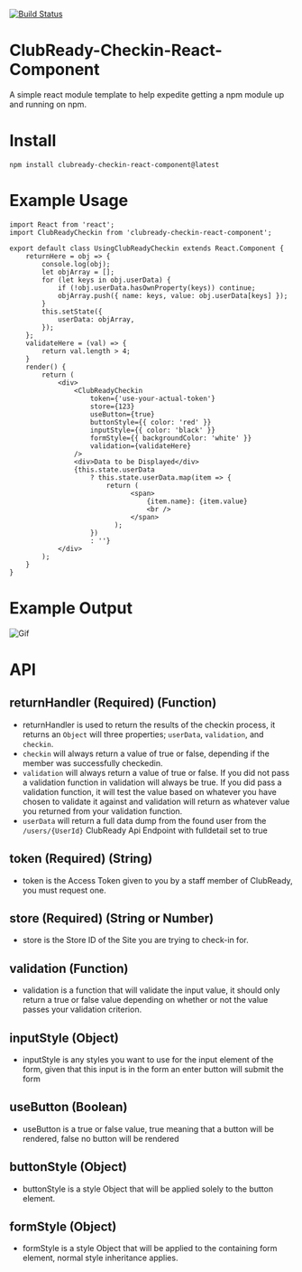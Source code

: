 [![Build Status](https://travis-ci.org/BaReinhard/ClubReady-Checkin-React-Component.png?branch=master)](https://travis-ci.org/BaReinhard/ClubReady-Checkin-React-Component)

# ClubReady-Checkin-React-Component
A simple react module template to help expedite getting a npm module up and running on npm.

# Install 

```
npm install clubready-checkin-react-component@latest
```

# Example Usage

```
import React from 'react';
import ClubReadyCheckin from 'clubready-checkin-react-component';

export default class UsingClubReadyCheckin extends React.Component {
    returnHere = obj => {
        console.log(obj);
        let objArray = [];
        for (let keys in obj.userData) {
            if (!obj.userData.hasOwnProperty(keys)) continue;
            objArray.push({ name: keys, value: obj.userData[keys] });
        }
        this.setState({
            userData: objArray,
        });
    };
    validateHere = (val) => {
        return val.length > 4;
    }
    render() {
        return (
            <div>
                <ClubReadyCheckin
                    token={'use-your-actual-token'}
                    store={123}
                    useButton={true}
                    buttonStyle={{ color: 'red' }}
                    inputStyle={{ color: 'black' }}
                    formStyle={{ backgroundColor: 'white' }}
                    validation={validateHere}
                />
                <div>Data to be Displayed</div>
                {this.state.userData
                    ? this.state.userData.map(item => {
                        return (
                              <span>
                                  {item.name}: {item.value}
                                  <br />
                              </span>
                          );
                    })
                    : ''}
            </div>
        );
    }
}
```

# Example Output

![Gif](https://lh3.googleusercontent.com/z3DaXcGfLvR5CCTgaPjy-XIMO4aCziSLwRMjOe6tNNua1NtEB6VpSbbOxvsjK77iuYihDXkbJdhSwj1Pierop3ENvzAMbyJTePDzZa4cWsaHOwHcK7RTkT2pxcKGKKKfHwt20pPJ5LhbJQMuR38tP-xqs4m621l8QBaJanCBPE0IfwALw1LEtx7Pk3ejPoZIMlhr-IWHBKV7i0k3P545yVI0ZQGji8Sb6FQ9g-3o3vgITRjCxYKOdFMh_rEkZ0zLq4Fg-FfYXBh5Qx6-q9KTDVqHioHzyodSZD1PohEgfIpOG0JqUr9b_UamEAgIk0Vooe5_-vSZ_NAcVhibyahl9PiUESS7IuUo1ssRigA8KjNE5Mzi_csSjT4noRBElR3iTUl64atjTTqIaO21ZgTC2tGrdNMQjlipoxooqpt0j__yRy825t2ITsaF0FTbDAyFRK6UwL3LX5aWtnqJ4nBZrrHpGaco1ISnZDPYIt4wfa9IlhgkokHRopuRiOW_PwDi192--POEvWc7kSMrH6D591gquOV1rsqp6y4E0CgyHAqi1nvSMXw5plNc3lyDH-eCdcMub5gBTNwOC3ost4Jp3utRt7qVHgqK1LEBWRnFw0U2qgzmEaY1=w600-h375-no)

# API

## returnHandler (Required) (Function)
* returnHandler is used to return the results of the checkin process, it returns an `Object` will three properties; `userData`, `validation`, and `checkin`.
* `checkin` will always return a value of true or false, depending if the member was successfully checkedin.
* `validation` will always return a value of true or false. If you did not pass a validation function in validation will always be true. If you did pass a validation function, it will test the value based on whatever you have chosen to validate it against and validation will return as whatever value you returned from your validation function.
* `userData` will return a full data dump from the found user from the `/users/{UserId}` ClubReady Api Endpoint with fulldetail set to true

## token (Required) (String)
* token is the Access Token given to you by a staff member of ClubReady, you must request one.

## store (Required) (String or Number)
* store is the Store ID of the Site you are trying to check-in for.

## validation (Function)
* validation is a function that will validate the input value, it should only return a true or false value depending on whether or not the value passes your validation criterion.

## inputStyle (Object)
* inputStyle is any styles you want to use for the input element of the form, given that this input is in the form an enter button will submit the form

## useButton (Boolean)
* useButton is a true or false value, true meaning that a button will be rendered, false no button will be rendered

## buttonStyle (Object)
* buttonStyle is a style Object that will be applied solely to the button element.

## formStyle (Object)
* formStyle is a style Object that will be applied to the containing form element, normal style inheritance applies.





